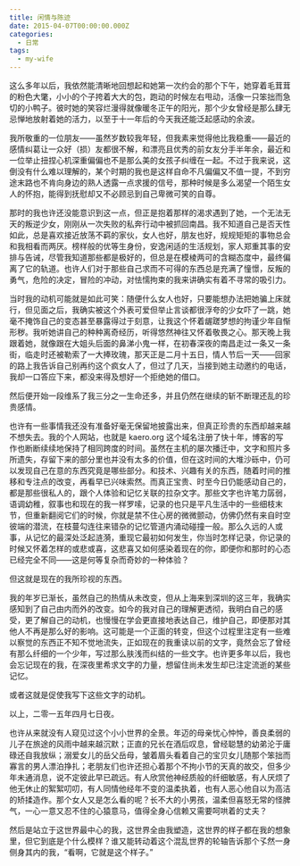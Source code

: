 ```yaml
---
title: 闲情与陈迹
date: 2015-04-07T00:00:00.000Z
categories:
  - 日常
tags:
  - my-wife
---
```


这么多年以后，我依然能清晰地回想起和她第一次约会的那个下午，她穿着毛茸茸的粉色大氅，小小的个子挎着大大的包，跑动的时候左右甩动，活像一只笨拙而急切的小鸭子。彼时她的笑容烂漫得就像暖冬正午的阳光，那个少女曾经是那么肆无忌惮地放射着她的活力，以至于十一年后的今天我还能泛起感动的余波。

我所敬重的一位朋友——虽然岁数较我年轻，但我素来觉得他比我稳重——最近的感情纠葛让一众好（损）友都很不解，和漂亮且优秀的前女友分手半年余，最近和一位举止扭捏心机深重偏偏也不是那么美的女孩子纠缠在一起。不过于我来说，这倒没有什么难以理解的，某个时期的我也是这样自命不凡偏偏又不值一提，不到穷途末路也不肯向身边的熟人透露一点求援的信号，那种时候是多么渴望一个陌生女人的怀抱，能得到抚慰却又不必顾忌到自己卑微可笑的自尊。

那时的我也许还没能意识到这一点，但正是抱着那样的渴求遇到了她，一个无法无天的叛逆少女，刚刚从一次失败的私奔行动中被抓回南昌。我不知道自己是否天性如此，总是喜欢接近放荡不羁的家伙，女人也好，朋友也好，规规矩矩的事物总会和我相看而两厌。榜样般的优等生身份，安逸闲适的生活规划，家人郑重其事的安排与告诫，尽管我知道那些都是极好的，但总是在模棱两可的含糊态度中，最终偏离了它的轨道。也许人们对于那些自己求而不可得的东西总是充满了憧憬，反叛的勇气，危险的决定，冒险的冲动，对怯懦拘束的我来讲确实有着不寻常的吸引力。

当时我的动机可能就是如此可笑：随便什么女人也好，只要能想办法把她骗上床就行，但见面之后，我确实被这个外表可爱但举止言谈都很浮夸的少女吓了一跳，她毫不掩饰自己的变态甚至暴露得过于刻意，让我这个怀着龌蹉梦想的拘谨少年自惭形秽。我听她讲自己的种种离奇经历，听得悠然神往又怀着敬畏之心。那天晚上我跟着她，就像跟在大姐头后面的鼻涕小鬼一样，在初春深夜的南昌走过一条又一条街，临走时还被勒索了一大捧玫瑰，那天正是二月十五日，情人节后一天——回家的路上我告诉自己别再约这个疯女人了，但过了几天，当接到她主动邀约的电话，我却一口答应下来，都没来得及想好一个拒绝她的借口。

然后便开始一段维系了我三分之一生命还多，并且仍然在继续的斩不断理还乱的珍贵感情。

也许有一些事情我还没有准备好毫无保留地披露出来，但真正珍贵的东西却越来越不想失去。我的个人网站，也就是 kaero.org 这个域名注册了快十年，博客的写作也断断续续地保持了相同跨度的时间。虽然在主机的屡次播迁中，文字和照片多所遗失，存留下来的部分里也并没有太多的价值，但在这时间的大堆沙砾中，仍可以发现自己在意的东西究竟是哪些部分。和技术、兴趣有关的东西，随着时间的推移和专注点的改变，再看早已兴味索然。而真正宝贵、时至今日仍能感动自己的，都是那些很私人的，跟个人体验和记忆关联的拉杂文字。那些文字也许笔力孱弱，语调幼稚，叙事也和现在的我一样罗嗦，记录的也只是平凡生活中的一些细枝末节，但重新翻阅它们的时候，你就是禁不住心房的微微颤动，仿佛仍然有来自时空彼端的潜流，在枝蔓勾连往来错杂的记忆管道内涌动碰撞一般。那么久远的人或事，从记忆的最深处泛起涟漪，重现它最初如何发生，你当时怎样记录，你记录的时候又怀着怎样的或悲或喜，这悲喜又如何感染着现在的你，即便你和那时的心态已经完全不同——这是何等复杂而奇妙的一种体验？

但这就是现在的我所珍视的东西。

我的年岁已渐长，虽然自己的热情从未改变，但从上海来到深圳的这三年，我确实感知到了自己由内而外的改变。如今的我对自己的理解更透彻，我明白自己的感受，更了解自己的动机，也慢慢在学会更直接地表达自己，维护自己，即便那对其他人不再是那么好的影响。这可能是一个正面的转变，但这个过程里注定有一些难以察觉的东西正不知不觉地流失，正如现在的我重读以前的文字，竟然会忘了曾经有那么纤细的一个少年，写过那么肤浅而纠结的一些文字。也许更多年以后，我也会忘记现在的我，在深夜里希求文字的力量，想留住尚未发生却已注定流逝的某些记忆。

或者这就是促使我写下这些文字的动机。

以上，二零一五年四月七日夜。

也许从来就没有人窥见过这个小小世界的全景。年迈的母亲忧心忡忡，善良柔弱的儿子在旅途的风雨中越来越沉默；正直的兄长在酒后叹息，曾经聪慧的幼弟沦于庸碌还自我放纵；溺爱女儿的岳父岳母，皱着眉头看着自己的宝贝女儿随那个笨拙而寡言的男人漂泊挣扎；老朋友们也许还担心着那个不拘小节的天真的故交，但多少年未通消息，说不定彼此早已疏远。有人欣赏他神经质般的纤细敏感，有人厌烦了他无休止的絮絮叨叨，有人同情他经年不变的温柔执着，也有人恶心他自以为高洁的矫揉造作。那个女人又是怎么看的呢？长不大的小男孩，温柔但喜怒无常的怪脾气，一心一意又忍不住的心猿意马，值得全身心信赖又需要呵哄着的丈夫？

然后是站立于这世界最中心的我，这世界全由我塑造，这世界的样子都在我的想象里，但它到底是个什么模样？谁又能转动着这个混乱世界的轮轴告诉那个孓然一身侧身其内的我，“看啊，它就是这个样子。”
